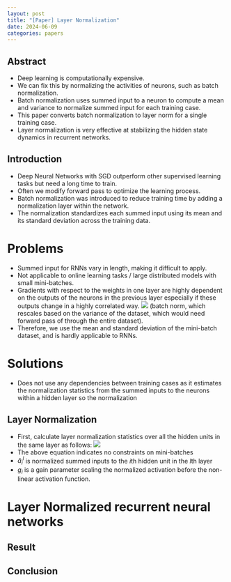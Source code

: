 ```yaml
---
layout: post
title: "[Paper] Layer Normalization"
date: 2024-06-09
categories: papers
---
```


## Abstract
  - Deep learning is computationally expensive.
  - We can fix this by normalizing the activities of neurons, such as batch normalization.
  - Batch normalization uses summed input to a neuron to compute a mean and variance to normalize summed input for each training case.
  - This paper converts batch normalization to layer norm for a single training case.
  - Layer normalization is very effective at stabilizing the hidden state dynamics in recurrent networks.
    
## Introduction
- Deep Neural Networks with SGD outperform other supervised learning tasks but need a long time to train.
- Often we modify forward pass to optimize the learning process.
- Batch normalization was introduced to reduce training time by adding a normalization layer within the network.
- The normalization standardizes each summed input using its mean and its standard deviation across the training data.

# Problems
- Summed input for RNNs vary in length, making it difficult to apply.
- Not applicable to online learning tasks / large distributed models with small mini-batches.
- Gradients with respect to the weights in one layer are highly dependent on the outputs of the neurons in the previous layer especially if these outputs change in a highly correlated way.
![](/images/2024-06-09/01.png)
(batch norm, which rescales based on the variance of the dataset, which would need forward pass of through the entire dataset).
- Therefore, we use the mean and standard deviation of the mini-batch dataset, and is hardly applicable to RNNs.

# Solutions
- Does not use any dependencies between training cases as it estimates the normalization statistics from the summed inputs to the neurons within a hidden layer so the normalization

## Layer Normalization
- First, calculate layer normalization statistics over all the hidden units in the same layer as follows:
![](/images/2024-06-09/02.png)
- The above equation indicates no constraints on mini-batches
- $\bar{a}^{l}_{i}$ is normalized summed inputs to the $i$th hidden unit in the $l$th layer
- $g_{i}$ is a gain parameter scaling the normalized activation before the non-linear activation function. 
  
# Layer Normalized recurrent neural networks



## Result 
  
## Conclusion

